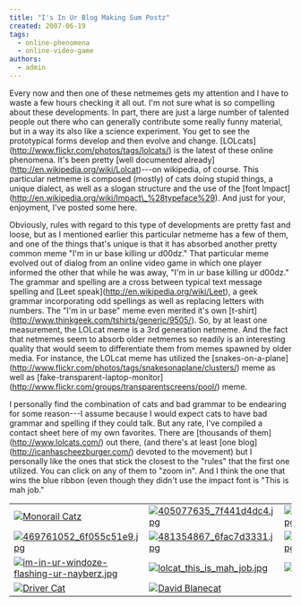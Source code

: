 ```yaml
---
title: "I's In Ur Blog Making Sum Postz"
created: 2007-06-19
tags: 
  - online-phenomena
  - online-video-game
authors: 
  - admin
---
```


Every now and then one of these netmemes gets my attention and I have to waste a few hours checking it all out. I'm not sure what is so compelling about these developments. In part, there are just a large number of talented people out there who can generally contribute some really funny material, but in a way its also like a science experiment. You get to see the prototypical forms develop and then evolve and change. \[LOLcats\](http://www.flickr.com/photos/tags/lolcats/) is the latest of these online phenomena. It's been pretty \[well documented already\](http://en.wikipedia.org/wiki/Lolcat)---on wikipedia, of course. This particular netmeme is composed (mostly) of cats doing stupid things, a unique dialect, as well as a slogan structure and the use of the \[font Impact\](http://en.wikipedia.org/wiki/Impact\_%28typeface%29). And just for your, enjoyment, I've posted some here.

Obviously, rules with regard to this type of developments are pretty fast and loose, but as I mentioned earlier this particular netmeme has a few of them, and one of the things that's unique is that it has absorbed another pretty common meme "I'm in ur base killing ur d00dz." That particular meme evolved out of dialog from an online video game in which one player informed the other that while he was away, "I'm in ur base killing ur d00dz." The grammar and spelling are a cross between typical text message spelling and \[Leet speak\](http://en.wikipedia.org/wiki/Leet), a geek grammar incorporating odd spellings as well as replacing letters with numbers. The "I'm in ur base" meme even merited it's own \[t-shirt\](http://www.thinkgeek.com/tshirts/generic/9505/). So, by at least one measurement, the LOLcat meme is a 3rd generation netmeme. And the fact that netmemes seem to absorb older netmemes so readily is an interesting quality that would seem to differentiate them from memes spawned by older media. For instance, the LOLcat meme has utilized the \[snakes-on-a-plane\](http://www.flickr.com/photos/tags/snakesonaplane/clusters/) meme as well as \[fake-transparent-laptop-monitor\](http://www.flickr.com/groups/transparentscreens/pool/) meme.

I personally find the combination of cats and bad grammar to be endearing for some reason---I assume because I would expect cats to have bad grammar and spelling if they could talk. But any rate, I've compiled a contact sheet here of my own favorites. There are \[thousands of them\](http://www.lolcats.com/) out there, (and there's at least \[one blog\](http://icanhascheezburger.com/) devoted to the movement) but I personally like the ones that stick the closest to the "rules" that the first one utilized. You can click on any of them to "zoom in". And I think the one that wins the blue ribbon (even though they didn't use the impact font is "This is mah job."

<table><tbody><tr><td><a rel="lightbox" href="http://www.banapana.com/wp-content/uploads/2007/06/563221241_190975f381.jpg" title="563221241_190975f381.jpg"><img src="http://www.banapana.com/wp-content/uploads/2007/06/563221241_190975f381.thumbnail.jpg" alt="Monorail Catz"></a></td><td><a rel="lightbox" href="http://www.banapana.com/wp-content/uploads/2007/06/405077635_7f441d4dc4.jpg" title="405077635_7f441d4dc4.jpg"><img src="http://www.banapana.com/wp-content/uploads/2007/06/405077635_7f441d4dc4.thumbnail.jpg" alt="405077635_7f441d4dc4.jpg"></a></td><td><a rel="lightbox" href="http://www.banapana.com/wp-content/uploads/2007/06/454447265_d6d7b58ac4.jpg" title="454447265_d6d7b58ac4.jpg"><img src="http://www.banapana.com/wp-content/uploads/2007/06/454447265_d6d7b58ac4.thumbnail.jpg" alt="454447265_d6d7b58ac4.jpg"></a></td><td><a rel="lightbox" href="http://www.banapana.com/wp-content/uploads/2007/06/456132068_90cb065a5b_o1.jpg" title="456132068_90cb065a5b_o1.jpg"><img src="http://www.banapana.com/wp-content/uploads/2007/06/456132068_90cb065a5b_o1.thumbnail.jpg" alt="456132068_90cb065a5b_o1.jpg"></a></td><td><a rel="lightbox" href="http://www.banapana.com/wp-content/uploads/2007/06/469758086_051b1dd752.jpg" title="469758086_051b1dd752.jpg"><img src="http://www.banapana.com/wp-content/uploads/2007/06/469758086_051b1dd752.thumbnail.jpg" alt="469758086_051b1dd752.jpg"></a></td></tr><tr><td><a rel="lightbox" href="http://www.banapana.com/wp-content/uploads/2007/06/469761052_6f055c51e9.jpg" title="469761052_6f055c51e9.jpg"><img src="http://www.banapana.com/wp-content/uploads/2007/06/469761052_6f055c51e9.thumbnail.jpg" alt="469761052_6f055c51e9.jpg"></a></td><td><a rel="lightbox" href="http://www.banapana.com/wp-content/uploads/2007/06/481354867_6fac7d3331.jpg" title="481354867_6fac7d3331.jpg"><img src="http://www.banapana.com/wp-content/uploads/2007/06/481354867_6fac7d3331.thumbnail.jpg" alt="481354867_6fac7d3331.jpg"></a></td><td><a rel="lightbox" href="http://www.banapana.com/wp-content/uploads/2007/06/490559607_aa033435e3.jpg" title="490559607_aa033435e3.jpg"><img src="http://www.banapana.com/wp-content/uploads/2007/06/490559607_aa033435e3.thumbnail.jpg" alt="490559607_aa033435e3.jpg"></a></td><td><a rel="lightbox" href="http://www.banapana.com/wp-content/uploads/2007/06/493529842_ef171d8ffa.jpg" title="493529842_ef171d8ffa.jpg"><img src="http://www.banapana.com/wp-content/uploads/2007/06/493529842_ef171d8ffa.thumbnail.jpg" alt="493529842_ef171d8ffa.jpg"></a></td><td><a rel="lightbox" href="http://www.banapana.com/wp-content/uploads/2007/06/512038149_de7529c6a2.jpg" title="512038149_de7529c6a2.jpg"><img src="http://www.banapana.com/wp-content/uploads/2007/06/512038149_de7529c6a2.thumbnail.jpg" alt="512038149_de7529c6a2.jpg"></a></td></tr><tr><td><a rel="lightbox" href="http://www.banapana.com/wp-content/uploads/2007/06/im-in-ur-windoze-flashing-ur-nayberz.jpg" title="im-in-ur-windoze-flashing-ur-nayberz.jpg"><img src="http://www.banapana.com/wp-content/uploads/2007/06/im-in-ur-windoze-flashing-ur-nayberz.thumbnail.jpg" alt="im-in-ur-windoze-flashing-ur-nayberz.jpg"></a></td><td><a rel="lightbox" href="http://www.banapana.com/wp-content/uploads/2007/06/lolcat_this_is_mah_job.jpg" title="lolcat_this_is_mah_job.jpg"><img src="http://www.banapana.com/wp-content/uploads/2007/06/lolcat_this_is_mah_job.thumbnail.jpg" alt="lolcat_this_is_mah_job.jpg"></a></td><td><a rel="lightbox" href="http://www.banapana.com/wp-content/uploads/2007/06/moarcheez-mike.jpg" title="moarcheez-mike.jpg"><img src="http://www.banapana.com/wp-content/uploads/2007/06/moarcheez-mike.thumbnail.jpg" alt="moarcheez-mike.jpg"></a></td><td><a rel="lightbox" href="http://www.banapana.com/wp-content/uploads/2007/06/rescue_cat.jpg" title="rescue_cat.jpg"><img src="http://www.banapana.com/wp-content/uploads/2007/06/rescue_cat.thumbnail.jpg" alt="rescue_cat.jpg"></a></td><td><a rel="lightbox" href="http://www.banapana.com/wp-content/uploads/2007/06/sorry-kiddo-this-movie-too-violent.jpg" title="sorry-kiddo-this-movie-too-violent.jpg"><img src="http://www.banapana.com/wp-content/uploads/2007/06/sorry-kiddo-this-movie-too-violent.thumbnail.jpg" alt="sorry-kiddo-this-movie-too-violent.jpg"></a></td></tr><tr><td><a rel="lightbox" href="http://www.banapana.com/wp-content/uploads/2007/06/549310317_b4b74910a4.jpg" title="549310317_b4b74910a4.jpg"><img src="http://www.banapana.com/wp-content/uploads/2007/06/549310317_b4b74910a4.thumbnail.jpg" alt="Driver Cat"></a></td><td><a rel="lightbox" href="http://www.banapana.com/wp-content/uploads/2007/06/david-blanecat-says-pick-a-card.jpg" title="david-blanecat-says-pick-a-card.jpg"><img src="http://www.banapana.com/wp-content/uploads/2007/06/david-blanecat-says-pick-a-card.thumbnail.jpg" alt="David Blanecat"></a></td><td></td><td></td></tr></tbody></table>
